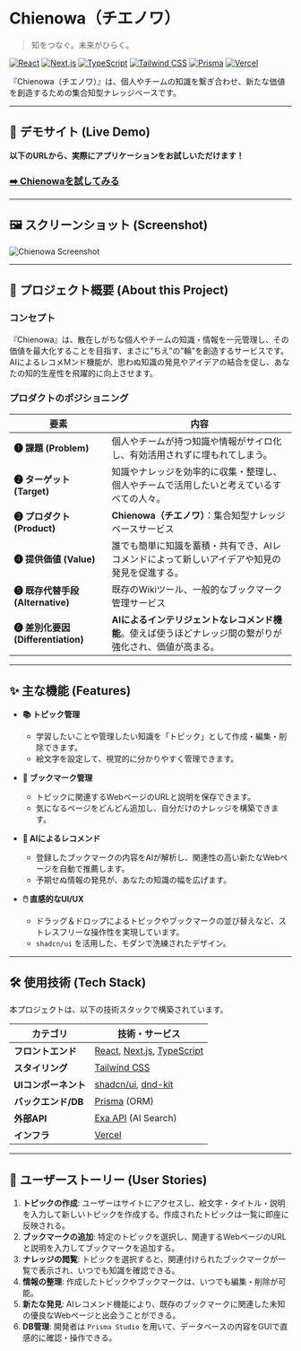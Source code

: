 # Chienowa（チエノワ）

> 知をつなぐ。未来がひらく。

[![React](https://img.shields.io/badge/React-61DAFB?style=for-the-badge&logo=react&logoColor=black)](https://reactjs.org/)
[![Next.js](https://img.shields.io/badge/Next.js-000000?style=for-the-badge&logo=nextdotjs&logoColor=white)](https://nextjs.org/)
[![TypeScript](https://img.shields.io/badge/TypeScript-3178C6?style=for-the-badge&logo=typescript&logoColor=white)](https://www.typescriptlang.org/)
[![Tailwind CSS](https://img.shields.io/badge/Tailwind_CSS-06B6D4?style=for-the-badge&logo=tailwindcss&logoColor=white)](https://tailwindcss.com/)
[![Prisma](https://img.shields.io/badge/Prisma-2D3748?style=for-the-badge&logo=prisma&logoColor=white)](https://www.prisma.io/)
[![Vercel](https://img.shields.io/badge/Vercel-000000?style=for-the-badge&logo=vercel&logoColor=white)](https://vercel.com/)

『Chienowa（チエノワ）』は、個人やチームの知識を繋ぎ合わせ、新たな価値を創造するための集合知型ナレッジベースです。

---

## 🚀 デモサイト (Live Demo)

**以下のURLから、実際にアプリケーションをお試しいただけます！**

### [➡️ Chienowaを試してみる](https://www.chienowa.aiichiro.jp/)

---

## 🖼️ スクリーンショット (Screenshot)

![Chienowa Screenshot](https://github.com/user-attachments/assets/0f650c05-2468-4099-a2d9-6ea5b3b42cb2)

---

## 🌟 プロジェクト概要 (About this Project)

### コンセプト

『Chienowa』は、散在しがちな個人やチームの知識・情報を一元管理し、その価値を最大化することを目指す、まさに”ちえ”の”輪”を創造するサービスです。AIによるレコメMンド機能が、思わぬ知識の発見やアイデアの結合を促し、あなたの知的生産性を飛躍的に向上させます。

### プロダクトのポジショニング

| 要素                       | 内容                                                                                               |
| -------------------------- | -------------------------------------------------------------------------------------------------- |
| **❶ 課題 (Problem)**       | 個人やチームが持つ知識や情報がサイロ化し、有効活用されずに埋もれてしまう。                             |
| **❷ ターゲット (Target)**  | 知識やナレッジを効率的に収集・整理し、個人やチームで活用したいと考えているすべての人々。               |
| **❸ プロダクト (Product)** | **Chienowa（チエノワ）**：集合知型ナレッジベースサービス                                             |
| **❹ 提供価値 (Value)**     | 誰でも簡単に知識を蓄積・共有でき、AIレコメンドによって新しいアイデアや知見の発見を促進する。           |
| **❺ 既存代替手段 (Alternative)** | 既存のWikiツール、一般的なブックマーク管理サービス                                               |
| **❻ 差別化要因 (Differentiation)** | **AIによるインテリジェントなレコメンド機能**。使えば使うほどナレッジ間の繋がりが強化され、価値が高まる。 |

---

## ✨ 主な機能 (Features)

*   **📚 トピック管理**
    *   学習したいことや管理したい知識を「トピック」として作成・編集・削除できます。
    *   絵文字を設定して、視覚的に分かりやすく管理できます。

*   **🔖 ブックマーク管理**
    *   トピックに関連するWebページのURLと説明を保存できます。
    *   気になるページをどんどん追加し、自分だけのナレッジを構築できます。

*   **🤖 AIによるレコメンド**
    *   登録したブックマークの内容をAIが解析し、関連性の高い新たなWebページを自動で推薦します。
    *   予期せぬ情報の発見が、あなたの知識の幅を広げます。

*   **🖱️ 直感的なUI/UX**
    *   ドラッグ＆ドロップによるトピックやブックマークの並び替えなど、ストレスフリーな操作性を実現しています。
    *   `shadcn/ui` を活用した、モダンで洗練されたデザイン。

---

## 🛠️ 使用技術 (Tech Stack)

本プロジェクトは、以下の技術スタックで構築されています。

| カテゴリ           | 技術・サービス                                                                                      |
| ------------------ | ------------------------------------------------------------------------------------------------- |
| **フロントエンド** | [React](https://reactjs.org/), [Next.js](https://nextjs.org/), [TypeScript](https://www.typescriptlang.org/) |
| **スタイリング**   | [Tailwind CSS](https://tailwindcss.com/)                                                            |
| **UIコンポーネント** | [shadcn/ui](https://ui.shadcn.com/), [dnd-kit](https://dndkit.com/)                                 |
| **バックエンド/DB**  | [Prisma](https://www.prisma.io/) (ORM)                                                            |
| **外部API**        | [Exa API](https://exa.ai/) (AI Search)                                                              |
| **インフラ**       | [Vercel](https://vercel.com/)                                                                     |

---

## 📖 ユーザーストーリー (User Stories)

1.  **トピックの作成**: ユーザーはサイトにアクセスし、絵文字・タイトル・説明を入力して新しいトピックを作成する。作成されたトピックは一覧に即座に反映される。
2.  **ブックマークの追加**: 特定のトピックを選択し、関連するWebページのURLと説明を入力してブックマークを追加する。
3.  **ナレッジの閲覧**: トピックを選択すると、関連付けられたブックマークが一覧で表示され、いつでも知識を確認できる。
4.  **情報の整理**: 作成したトピックやブックマークは、いつでも編集・削除が可能。
5.  **新たな発見**: AIレコメンド機能により、既存のブックマークに関連した未知の優良なWebページと出会うことができる。
6.  **DB管理**: 開発者は `Prisma Studio` を用いて、データベースの内容をGUIで直感的に確認・操作できる。
